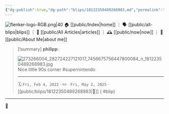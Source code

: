 ```yaml
---
{"dg-publish":true,"dg-path":"blips/18122350489268983.md","permalink":"/blips/18122350489268983/","title":"philipp on instagram @ 2022-02-04"}
---
```



<div class="transclusion internal-embed is-loaded"><div class="markdown-embed">




![flenker-logo-RGB.png|40](/img/user/attachments/flenker-logo-RGB.png)
🏠 [[public/Index\|home]]  ⋮ 🗣️ [[public/all-blips\|blips]] ⋮  📝 [[public/All Articles\|articles]]  ⋮ 🕰️ [[public/now\|now]] ⋮ 🪪 [[public/About Me\|about me]]


</div></div>


> [!summary] **philipp**:
>
> ![273266004_282724227121017_7456675756447800084_n_18122350489268983.jpg](/img/user/attachments/273266004_282724227121017_7456675756447800084_n_18122350489268983.jpg)
> Nice little 90s corner #supernintendo
> - - -
>
> 🗓️ <code>Fri, Feb 4, 2022</code>  · ✏️ <code> Fri, May 2, 2025</code>  · [[public/blips/18122350489268983\|🔗]]
{ #blip}


- - -

 👾
